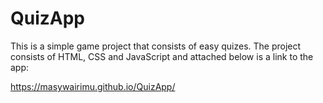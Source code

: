 # QuizApp

This is a simple game project that consists of easy quizes.
The project consists of HTML, CSS and JavaScript and attached below is a link to the app:

https://masywairimu.github.io/QuizApp/

